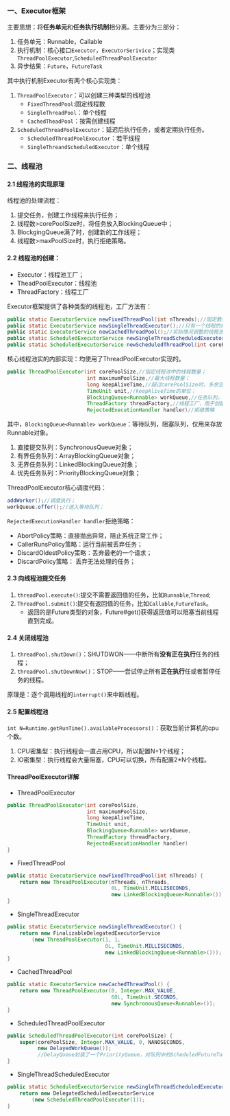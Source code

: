 ### 一、Executor框架

主要思想：将**任务单元**和**任务执行机制**相分离。主要分为三部分：

1. 任务单元：Runnable，Callable
2. 执行机制：核心接口`Executor`，`ExecutorSerivice`；实现类`ThreadPoolExecutor`,`ScheduledThreadPoolExecutor`
3. 异步结果：`Future`，`FutureTask`

其中执行机制Executor有两个核心实现类：

1. `ThreadPoolExecutor`：可以创建三种类型的线程池
    - `FixedThreadPool`:固定线程数
    - `SingleThreadPool`：单个线程
    - `CachedTheadPool`：按需创建线程
2. `ScheduledThreadPoolExecutor`：延迟后执行任务，或者定期执行任务。
    - `ScheduledThreadPoolExecutor`：若干线程
    - `SingleThreandScheduledExecutor`：单个线程


### 二、线程池

#### 2.1 线程池的实现原理

线程池的处理流程：

1. 提交任务，创建工作线程来执行任务；
2. 线程数>corePoolSize时，将任务放入BlockingQueue中；
3. BlockgingQueue满了时，创建新的工作线程；
4. 线程数>maxPoolSize时，执行拒绝策略。

#### 2.2 线程池的创建：

- Executor：线程池工厂； 
- TheadPoolExecutor：线程池
- ThreadFactory：线程工厂

Executor框架提供了各种类型的线程池，工厂方法有：

```java
public static ExecutorService newFixedThreadPool(int nThreads);//固定数量的线程池
public static ExecutorService newSingleThreadExecutor();//只有一个线程的线程池
public static ExecutorService newCachedThreadPool();//实际情况调整的线程池
public static ScheduledExecutorService newSingleThreadScheduledExecutor();//计划任务，线程池大小为1
public static ScheduledExecutorService newScheduledThreadPool(int corePoolSize);//计划任务，指定线程数量
```

核心线程池实的内部实现：均使用了ThreadPoolExecutor实现的。
```java
public ThreadPoolExecutor(int corePoolSize,//指定线程池中的线程数量；
                          int maximumPoolSize,//最大线程数量；
                          long keepAliveTime,//超过corePoolSize时，多余空闲线程的存活时间；
                          TimeUnit unit,//keepAliveTime的单位；
                          BlockingQueue<Runnable> workQueue,//任务队列，被提交但尚未被执行的任务；
                          ThreadFactory threadFactory,//线程工厂，用于创建线程；
                          RejectedExecutionHandler handler)//拒绝策略
```

其中，`BlockingQueue<Runnable> workQueue`：等待队列，阻塞队列，仅用来存放Runnable对象。

1. 直接提交队列：SynchronousQueue对象；
2. 有界任务队列：ArrayBlockingQueue对象；
3. 无界任务队列：LinkedBlockingQueue对象；
4. 优先任务队列：PriorityBlockingQueue对象；

ThreadPoolExecutor核心调度代码：

```java
addWorker();//调度执行；
workQueue.offer();//进入等待队列；
```

`RejectedExecutionHandler handler`拒绝策略：

- AbortPolicy策略：直接抛出异常，阻止系统正常工作；
- CallerRunsPolicy策略：运行当前被丢弃任务；
- DiscardOldestPolicy策略：丢弃最老的一个请求；
- DiscardPolicy策略： 丢弃无法处理的任务；

#### 2.3 向线程池提交任务

1. `threadPool.execute()`:提交不需要返回值的任务，比如`Runnable`,`Thread`;
2. `ThreadPool.submit()`:提交有返回值的任务，比如`Callable`,`FutureTask`。
    - 返回的是Future类型的对象，Future#get()获得返回值可以阻塞当前线程直到完成。

#### 2.4 关闭线程池

1. `threadPool.shutDown()`：SHUTDWON——中断所有**没有正在执行**任务的线程；
2. `threadPool.shutDownNow()`：STOP——尝试停止所有**正在执行**任或者暂停任务的线程。

原理是：逐个调用线程的`interrupt()`来中断线程。

#### 2.5 配置线程池

`int N=Runtime.getRunTime().availableProcessors()`：获取当前计算机的cpu个数。

1. CPU密集型：执行线程会一直占用CPU，所以配置N+1个线程；
2. IO密集型：执行线程会大量阻塞，CPU可以切换，所有配置2*N个线程。

#### ThreadPoolExecutor详解

- ThreadPoolExecutor

```java
public ThreadPoolExecutor(int corePoolSize,
                          int maximumPoolSize,
                          long keepAliveTime,
                          TimeUnit unit,
                          BlockingQueue<Runnable> workQueue,
                          ThreadFactory threadFactory,
                          RejectedExecutionHandler handler)
}
```

- FixedThreadPool

```java
public static ExecutorService newFixedThreadPool(int nThreads) {
    return new ThreadPoolExecutor(nThreads, nThreads,
                                  0L, TimeUnit.MILLISECONDS,
                                  new LinkedBlockingQueue<Runnable>());
}
```

- SingleThreadExecutor

```java
public static ExecutorService newSingleThreadExecutor() {
    return new FinalizableDelegatedExecutorService
        (new ThreadPoolExecutor(1, 1,
                                0L, TimeUnit.MILLISECONDS,
                                new LinkedBlockingQueue<Runnable>()));
}
```

- CachedThreadPool

```java
public static ExecutorService newCachedThreadPool() {
    return new ThreadPoolExecutor(0, Integer.MAX_VALUE,
                                  60L, TimeUnit.SECONDS,
                                  new SynchronousQueue<Runnable>());
}
```

- ScheduledThreadPoolExecutor

```java
public ScheduledThreadPoolExecutor(int corePoolSize) {
    super(corePoolSize, Integer.MAX_VALUE, 0, NANOSECONDS,
          new DelayedWorkQueue());
          //DelayQueue封装了一个PriorityQueue，对队列中的ScheduledFutureTask进行排序
}
```

- SingleThreadScheduledExecutor

```java
public static ScheduledExecutorService newSingleThreadScheduledExecutor() {
    return new DelegatedScheduledExecutorService
        (new ScheduledThreadPoolExecutor(1));
}
```

